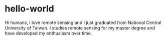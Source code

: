 # hello-world

Hi humans, I love remote sensing and I just graduated from National Central University of Taiwan.
I studies remote sensing for my master degree and have developed my enthusiasm over time. 
